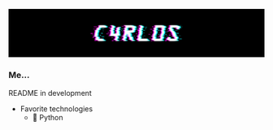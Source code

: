 ![banner](docs/banner.jpg)
### Me...
README in development
- Favorite technologies
   - :snake: Python

